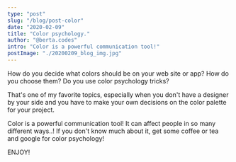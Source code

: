 ```yaml
---
type: "post"
slug: "/blog/post-color"
date: "2020-02-09"
title: "Color psychology."
author: "@berta.codes"
intro: "Color is a powerful communication tool!"
postImage: "./20200209_blog_img.jpg"
---
```


How do you decide what colors should be on your web site or app? How do you choose them? Do you use color psychology tricks?

That's one of my favorite topics, especially when you don't have a designer by your side and you have to make your own decisions on the color palette for your project.

Color is a powerful communication tool! It can affect people in so many different ways..! If you don't know much about it, get some coffee or tea and google for color psychology!

ENJOY!
